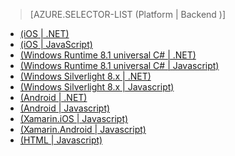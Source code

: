 > [AZURE.SELECTOR-LIST (Platform | Backend )]
- [(iOS | .NET)](/zh-cn/documentation/articles/mobile-services-dotnet-backend-ios-get-started-data/)
- [(iOS | JavaScript)](/zh-cn/documentation/articles/mobile-services-ios-get-started-data/)
- [(Windows Runtime 8.1 universal C# | .NET)](/zh-cn/documentation/articles/mobile-services-dotnet-backend-windows-universal-dotnet-get-started-data/)
- [(Windows Runtime 8.1 universal C# | Javascript)](/zh-cn/documentation/articles/mobile-services-javascript-backend-windows-universal-dotnet-get-started-data/)
- [(Windows Silverlight 8.x | .NET)](/zh-cn/documentation/articles/mobile-services-dotnet-backend-windows-phone-get-started-data/)
- [(Windows Silverlight 8.x | Javascript)](/zh-cn/documentation/articles/mobile-services-javascript-backend-windows-phone-get-started-data/)
- [(Android | .NET)](/zh-cn/documentation/articles/mobile-services-dotnet-backend-android-get-started-data/)
- [(Android | Javascript)](/zh-cn/documentation/articles/mobile-services-android-get-started-data/)
- [(Xamarin.iOS | Javascript)](/zh-cn/documentation/articles/partner-xamarin-mobile-services-ios-get-started-data/)
- [(Xamarin.Android | Javascript)](/zh-cn/documentation/articles/partner-xamarin-mobile-services-android-get-started-data/)
- [(HTML | Javascript)](/zh-cn/documentation/articles/mobile-services-html-get-started-data/)

<!---HONumber=71-->